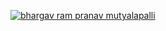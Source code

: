 <p align="left"> <a href="https://twitter.com/bhargav ram pranav mutyalapalli" target="blank"><img src="https://img.shields.io/twitter/follow/bhargav ram pranav mutyalapalli?logo=twitter&style=for-the-badge" alt="bhargav ram pranav mutyalapalli" /></a> </p>
